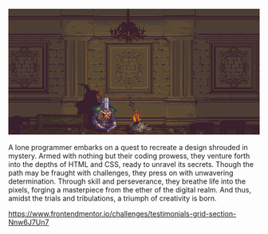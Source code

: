 ![](./1.gif)

A lone programmer embarks on a quest to recreate a design shrouded in mystery. Armed with nothing but their coding prowess, they venture forth into the depths of HTML and CSS, ready to unravel its secrets. Though the path may be fraught with challenges, they press on with unwavering determination. Through skill and perseverance, they breathe life into the pixels, forging a masterpiece from the ether of the digital realm. And thus, amidst the trials and tribulations, a triumph of creativity is born.

https://www.frontendmentor.io/challenges/testimonials-grid-section-Nnw6J7Un7
